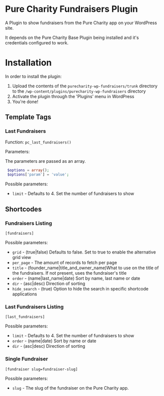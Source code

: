 # Pure Charity Fundraisers Plugin

A Plugin to show fundraisers from the Pure Charity app on your WordPress site.

It depends on the Pure Charity Base Plugin being installed and it's credentials configured to work.

# Installation

In order to install the plugin:

1. Upload the contents of the `purecharity-wp-fundraisers/trunk` directory to the `/wp-content/plugins/purecharity-wp-fundraisers` directory
2. Activate the plugin through the 'Plugins' menu in WordPress
3. You're done!

## Template Tags

### Last Fundraisers

Function: 
`pc_last_fundraisers()`

Parameters:

The parameters are passed as an array.

```php
 $options = array();
 $options['param'] = 'value';
```

Possible parameters:
* `limit` - Defaults to 4. Set the number of fundraisers to show

## Shortcodes

### Fundraisers Listing
`[fundraisers]`

Possible parameters:
* `grid` - (true|false) Defaults to false. Set to true to enable the alternative grid view
* `per_page` - The amount of records to fetch per page
* `title` - (founder_name|title_and_owner_name)What to use on the title of the fundraisers. If not present, uses the fundraiser's title
* `order` - (name|last_name|date) Sort by name, last name or date
* `dir` - (asc|desc) Direction of sorting
* `hide_search` - (true) Option to hide the search in specific shortcode applications

### Last Fundraisers Listing
`[last_fundraisers]`

Possible parameters:
* `limit` - Defaults to 4. Set the number of fundraisers to show
* `order` - (name|date) Sort by name or date
* `dir` - (asc|desc) Direction of sorting

### Single Fundraiser
`[fundraiser slug=fundraiser-slug]`

Possible parameters:
* `slug` - The slug of the fundraiser on the Pure Charity app.


